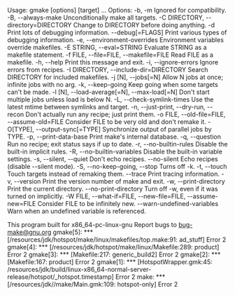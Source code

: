Usage: gmake [options] [target] ...
Options:
  -b, -m                      Ignored for compatibility.
  -B, --always-make           Unconditionally make all targets.
  -C DIRECTORY, --directory=DIRECTORY
                              Change to DIRECTORY before doing anything.
  -d                          Print lots of debugging information.
  --debug[=FLAGS]             Print various types of debugging information.
  -e, --environment-overrides
                              Environment variables override makefiles.
  -E STRING, --eval=STRING    Evaluate STRING as a makefile statement.
  -f FILE, --file=FILE, --makefile=FILE
                              Read FILE as a makefile.
  -h, --help                  Print this message and exit.
  -i, --ignore-errors         Ignore errors from recipes.
  -I DIRECTORY, --include-dir=DIRECTORY
                              Search DIRECTORY for included makefiles.
  -j [N], --jobs[=N]          Allow N jobs at once; infinite jobs with no arg.
  -k, --keep-going            Keep going when some targets can't be made.
  -l [N], --load-average[=N], --max-load[=N]
                              Don't start multiple jobs unless load is below N.
  -L, --check-symlink-times   Use the latest mtime between symlinks and target.
  -n, --just-print, --dry-run, --recon
                              Don't actually run any recipe; just print them.
  -o FILE, --old-file=FILE, --assume-old=FILE
                              Consider FILE to be very old and don't remake it.
  -O[TYPE], --output-sync[=TYPE]
                              Synchronize output of parallel jobs by TYPE.
  -p, --print-data-base       Print make's internal database.
  -q, --question              Run no recipe; exit status says if up to date.
  -r, --no-builtin-rules      Disable the built-in implicit rules.
  -R, --no-builtin-variables  Disable the built-in variable settings.
  -s, --silent, --quiet       Don't echo recipes.
  --no-silent                 Echo recipes (disable --silent mode).
  -S, --no-keep-going, --stop
                              Turns off -k.
  -t, --touch                 Touch targets instead of remaking them.
  --trace                     Print tracing information.
  -v, --version               Print the version number of make and exit.
  -w, --print-directory       Print the current directory.
  --no-print-directory        Turn off -w, even if it was turned on implicitly.
  -W FILE, --what-if=FILE, --new-file=FILE, --assume-new=FILE
                              Consider FILE to be infinitely new.
  --warn-undefined-variables  Warn when an undefined variable is referenced.

This program built for x86_64-pc-linux-gnu
Report bugs to <bug-make@gnu.org>
gmake[5]: *** [/resources/jdk/hotspot/make/linux/makefiles/top.make:91: ad_stuff] Error 2
gmake[4]: *** [/resources/jdk/hotspot/make/linux/Makefile:289: product] Error 2
gmake[3]: *** [Makefile:217: generic_build2] Error 2
gmake[2]: *** [Makefile:167: product] Error 2
gmake[1]: *** [HotspotWrapper.gmk:45: /resources/jdk/build/linux-x86_64-normal-server-release/hotspot/_hotspot.timestamp] Error 2
make: *** [/resources/jdk//make/Main.gmk:109: hotspot-only] Error 2